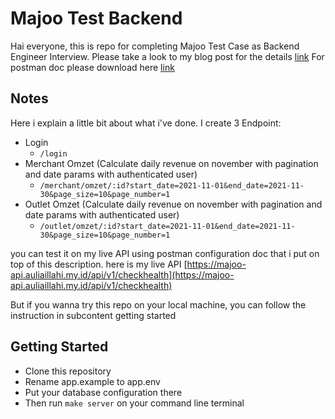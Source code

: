 # Majoo Test Backend

Hai everyone, this is repo for completing Majoo Test Case as Backend Engineer Interview.
Please take a look to my blog post for the details [link](https://auliaillahi.my.id/test-case-backend-majoo/)
For postman doc please download here [link](https://www.getpostman.com/collections/af2e0027b22680c51579)

## Notes

Here i explain a little bit about what i've done.
I create 3 Endpoint:

- Login
  - `/login`
- Merchant Omzet (Calculate daily revenue on november with pagination and date params with authenticated user)
  - `/merchant/omzet/:id?start_date=2021-11-01&end_date=2021-11-30&page_size=10&page_number=1`
- Outlet Omzet (Calculate daily revenue on november with pagination and date params with authenticated user)
  - `/outlet/omzet/:id?start_date=2021-11-01&end_date=2021-11-30&page_size=10&page_number=1`

you can test it on my live API using postman configuration doc that i put on top of this description.
here is my live API [https://majoo-api.auliaillahi.my.id/api/v1/checkhealth](https://majoo-api.auliaillahi.my.id/api/v1/checkhealth)

But if you wanna try this repo on your local machine, you can follow the instruction in subcontent getting started

## Getting Started

- Clone this repository
- Rename app.example to app.env
- Put your database configuration there
- Then run `make server` on your command line terminal
